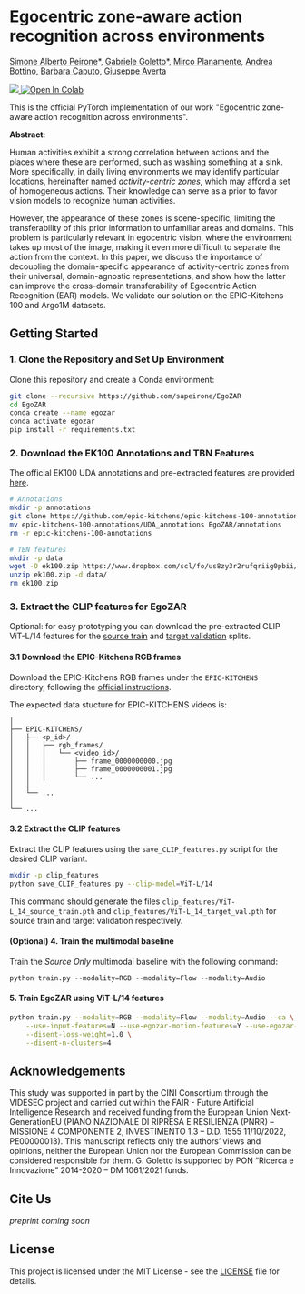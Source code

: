 # Egocentric zone-aware action recognition across environments

[Simone Alberto Peirone](https://scholar.google.com/citations?user=K0efPssAAAAJ)\*, [Gabriele Goletto](https://gabrielegoletto.github.io)\*, [Mirco Planamente](https://scholar.google.com/citations?user=GIJ3h4AAAAAJ), [Andrea Bottino](https://scholar.google.com/citations?user=YWhB9iYAAAAJ), [Barbara Caputo](https://scholar.google.com/citations?user=mHbdIAwAAAAJ&hl=en), [Giuseppe Averta](https://scholar.google.com/citations?user=i4rm0tYAAAAJ)

<a href='https://gabrielegoletto.github.io/EgoZAR/'><img src='https://img.shields.io/badge/Project-Page-Green'></a><a target="_blank" href="https://colab.research.google.com/github/sapeirone/EgoZAR/blob/main/run.ipynb">
  <img src="https://colab.research.google.com/assets/colab-badge.svg" alt="Open In Colab"/>
</a>


This is the official PyTorch implementation of our work "Egocentric zone-aware action recognition across environments".

**Abstract**:

Human activities exhibit a strong correlation between actions and the places where these are performed, such as washing something at a sink. 
More specifically, in daily living environments we may identify particular locations, hereinafter named *activity-centric zones*, which may afford a set of homogeneous actions. 
Their knowledge can serve as a prior to favor vision models to recognize human activities.


However, the appearance of these zones is scene-specific, limiting the transferability of this prior information to unfamiliar areas and domains. This problem is particularly relevant in egocentric vision, where the environment takes up most of the image, making it even more difficult to separate the action from the context.
In this paper, we discuss the importance of decoupling the domain-specific appearance of activity-centric zones from their universal, domain-agnostic representations, and show how the latter can improve the cross-domain transferability of Egocentric Action Recognition (EAR) models. 
We validate our solution on the EPIC-Kitchens-100 and Argo1M datasets.

## Getting Started

### 1. Clone the Repository and Set Up Environment
Clone this repository and create a Conda environment:
```sh
git clone --recursive https://github.com/sapeirone/EgoZAR
cd EgoZAR
conda create --name egozar
conda activate egozar
pip install -r requirements.txt
```

### 2. Download the EK100 Annotations and TBN Features
The official EK100 UDA annotations and pre-extracted features are provided [here](https://github.com/epic-kitchens/C4-UDA-for-Action-Recognition).

```sh
# Annotations
mkdir -p annotations
git clone https://github.com/epic-kitchens/epic-kitchens-100-annotations.git
mv epic-kitchens-100-annotations/UDA_annotations EgoZAR/annotations
rm -r epic-kitchens-100-annotations

# TBN features
mkdir -p data
wget -O ek100.zip https://www.dropbox.com/scl/fo/us8zy3r2rufqriig0pbii/ABeUdV83UNmJ5US-oCxAPno?rlkey=yzbuczl198z067pnotx1zxvuo&e=1&dl=0
unzip ek100.zip -d data/
rm ek100.zip
```

### 3. Extract the CLIP features for EgoZAR
Optional: for easy prototyping you can download the pre-extracted CLIP ViT-L/14 features for the [source train]() and [target validation]() splits.

#### 3.1 Download the EPIC-Kitchens RGB frames
Download the EPIC-Kitchens RGB frames under the `EPIC-KITCHENS` directory, following the [official instructions](https://github.com/epic-kitchens/epic-kitchens-download-scripts).

The expected data stucture for EPIC-KITCHENS videos is:
```text
│
├── EPIC-KITCHENS/
│   ├── <p_id>/
│   │   ├── rgb_frames/
│   │   │   └── <video_id>/
│   │   │       ├── frame_0000000000.jpg
│   │   │       ├── frame_0000000001.jpg
│   │   │       └── ...
│   │
│   └── ...
│
└── ...
```

#### 3.2 Extract the CLIP features
Extract the CLIP features using the `save_CLIP_features.py` script for the desired CLIP variant.

```sh
mkdir -p clip_features
python save_CLIP_features.py --clip-model=ViT-L/14
```

This command should generate the files `clip_features/ViT-L_14_source_train.pth` and `clip_features/ViT-L_14_target_val.pth` for source train and target validation respectively.


#### (Optional) 4. Train the multimodal baseline
Train the *Source Only* multimodal baseline with the following command:
```
python train.py --modality=RGB --modality=Flow --modality=Audio
```

#### 5. Train EgoZAR using ViT-L/14 features
```sh
python train.py --modality=RGB --modality=Flow --modality=Audio --ca \
    --use-input-features=N --use-egozar-motion-features=Y --use-egozar-acz-features=Y \
    --disent-loss-weight=1.0 \
    --disent-n-clusters=4
```

## Acknowledgements
This study was supported in part by the CINI Consortium through the VIDESEC project and carried out within the FAIR - Future Artificial Intelligence Research and received funding from the European Union Next-GenerationEU (PIANO NAZIONALE DI RIPRESA E RESILIENZA (PNRR) – MISSIONE 4 COMPONENTE 2, INVESTIMENTO 1.3 – D.D. 1555 11/10/2022, PE00000013). This manuscript reflects only the authors’ views and opinions, neither the European Union nor the European Commission can be considered responsible for them. G. Goletto is supported by PON “Ricerca e Innovazione” 2014-2020 – DM 1061/2021 funds.

## Cite Us
*preprint coming soon*

## License

This project is licensed under the MIT License - see the [LICENSE](LICENSE) file for details.

